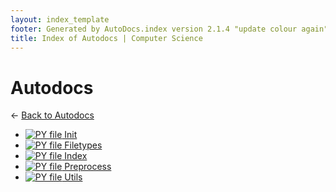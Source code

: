 ```yaml
---
layout: index_template
footer: Generated by AutoDocs.index version 2.1.4 "update colour again" ⓒ Starwort, 2020
title: Index of Autodocs | Computer Science
---
```


# **Autodocs**

← [Back to Autodocs](..)

- [![PY file](https://img.icons8.com/windows/512/03dac6/py.png)   Init  ](autodocs/__init__.py)
- [![PY file](https://img.icons8.com/windows/512/03dac6/py.png) Filetypes](autodocs/filetypes.py)
- [![PY file](https://img.icons8.com/windows/512/03dac6/py.png) Index](autodocs/index.py)
- [![PY file](https://img.icons8.com/windows/512/03dac6/py.png) Preprocess](autodocs/preprocess.py)
- [![PY file](https://img.icons8.com/windows/512/03dac6/py.png) Utils](autodocs/utils.py)
